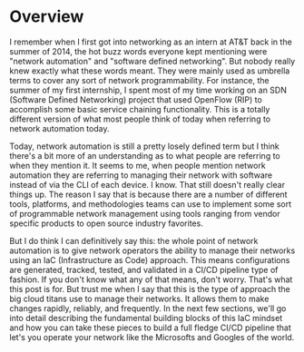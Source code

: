 # Overview

I remember when I first got into networking as an intern at AT&T back in the summer of 2014, the hot buzz words everyone kept mentioning were "network automation" and "software defined networking". But nobody really knew exactly what these words meant. They were mainly used as umbrella terms to cover any sort of network programmability. For instance, the summer of my first internship, I spent most of my time working on an SDN (Software Defined Networking) project that used OpenFlow (RIP) to accomplish some basic service chaining functionality. This is a totally different version of what most people think of today when referring to network automation today.

Today, network automation is still a pretty losely defined term but I think there's a bit more of an understanding as to what people are referring to when they mention it. It seems to me, when people mention network automation they are referring to managing their network with software instead of via the CLI of each device. I know. That still doesn't really clear things up. The reason I say that is because there are a number of different tools, platforms, and methodologies teams can use to implement some sort of programmable network management using tools ranging from vendor specific products to open source industry favorites. 

But I do think I can definitively say this: the whole point of network automation is to give network operators the ability to manage their networks using an IaC (Infrastructure as Code) approach. This means configurations are generated, tracked, tested, and validated in a CI/CD pipeline type of fashion. If you don't know what any of that means, don't worry. That's what this post is for. But trust me when I say that this is the type of approach the big cloud titans use to manage their networks. It allows them to make changes rapidly, reliably, and frequently. In the next few sections, we'll go into detail describing the fundamental building blocks of this IaC mindset and how you can take these pieces to build a full fledge CI/CD pipeline that let's you operate your network like the Microsofts and Googles of the world.
 